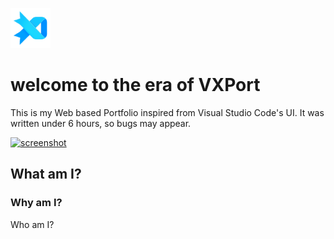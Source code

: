 [<img src="https://raw.githubusercontent.com/prateekmedia/vxport/main/web/icons/Icon-192.png" width=64>](https://prateek.sunal.in)

# welcome to the era of VXPort

This is my Web based Portfolio inspired from Visual Studio Code's UI. It was written under 6 hours, so bugs may appear.

[![screenshot](https://github.com/prateekmedia/vxport/assets/41370460/925ec9e4-43bc-4026-a9b5-67df644b0a2b)](https://prateek.sunal.in)


## What am I?

### Why am I?

Who am I?

